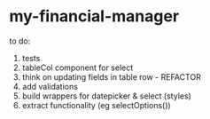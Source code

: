 # my-financial-manager

to do:
1. tests
2. tableCol component for select
3. think on updating fields in table row - REFACTOR
4. add validations
5. build wrappers for datepicker & select (styles)
6. extract functionality (eg selectOptions())